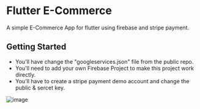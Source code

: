 # Flutter E-Commerce

A simple E-Commerce App for flutter using firebase and stripe payment.

## Getting Started

- You'll have change the "googleservices.json" file from the public repo.
- You'll need to add your own Firebase Project to make this project work directly.
- You'll have to create a stripe payment demo account and change the public & sercet key.



![image](https://user-images.githubusercontent.com/67141624/110478379-41a16e80-811f-11eb-91e2-662e9a234ee3.png)

